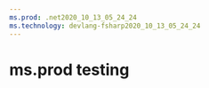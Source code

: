 ```yaml
---
ms.prod: .net2020_10_13_05_24_24
ms.technology: devlang-fsharp2020_10_13_05_24_24
---
```

 # ms.prod testing